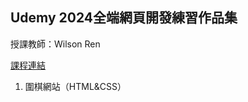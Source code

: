 <h2>Udemy 2024全端網頁開發練習作品集</h2>
授課教師：Wilson Ren

[課程連結](https://www.udemy.com/course/wilson-full-stack-web-development/)

1. 圍棋網站（HTML&CSS）
